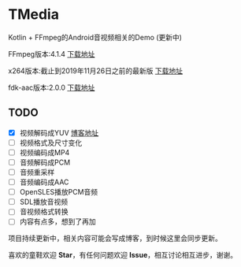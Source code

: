 # TMedia
Kotlin + FFmpeg的Android音视频相关的Demo (更新中)

FFmpeg版本:4.1.4 [下载地址](https://ffmpeg.org/download.html)

x264版本:截止到2019年11月26日之前的最新版 [下载地址](https://www.videolan.org/developers/x264.html)

fdk-aac版本:2.0.0 [下载地址](http://www.linuxfromscratch.org/blfs/view/svn/multimedia/fdk-aac.html)

## TODO
- [x] 视频解码成YUV [博客地址](https://blog.csdn.net/greyfreedom/article/details/103319635)
- [ ] 视频格式及尺寸变化
- [ ] 视频编码成MP4
- [ ] 音频解码成PCM
- [ ] 音频重采样
- [ ] 音频编码成AAC
- [ ] OpenSLES播放PCM音频
- [ ] SDL播放音视频
- [ ] 音视频格式转换
- [ ] 内容有点多，想到了再加

项目持续更新中，相关内容可能会写成博客，到时候这里会同步更新。

喜欢的童鞋欢迎 **Star**，有任何问题欢迎 **Issue**，相互讨论相互进步，谢谢。



 
